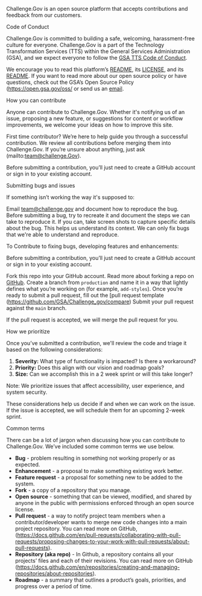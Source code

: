 Challenge.Gov is an open source platform that accepts contributions and feedback from our customers.   

Code of Conduct

Challenge.Gov is committed to building a safe, welcoming, harassment-free culture for everyone. Challenge.Gov is a part of the Technology Transformation Services (TTS) within the General Services Administration (GSA), and we expect everyone to follow the [GSA TTS Code of Conduct](https://handbook.tts.gsa.gov/about-us/code-of-conduct/).

We encourage you to read this platform’s [README](DEVELOPER-LOCAL-CONFIG.md), its [LICENSE]( https://github.com/GSA/Challenge_gov/blob/main/LICENSE), and its [README](https://github.com/GSA/Challenge_gov/blob/main/README.md). If you want to read more about our open source policy or have questions, check out the GSA’s Open Source Policy (https://open.gsa.gov/oss/ or send us an [email](mailto:team@challenge.gov).

How you can contribute

Anyone can contribute to Challenge.Gov. Whether it's notifying us of an issue, proposing a new feature, or suggestions for content or workflow improvements, we welcome your ideas on how to improve this site.

First time contributor? We’re here to help guide you through a successful contribution. We review all contributions before merging them into Challenge.Gov. If you’re unsure about anything, just ask (mailto:team@challenge.Gov).

Before submitting a contribution, you’ll just need to create a GitHub account or sign in to your existing account.  

Submitting bugs and issues

If something isn’t working the way it's supposed to:

Email  team@challenge.gov and document how to reproduce the bug. Before submitting a bug, try to recreate it and document the steps we can take to reproduce it. If you can, take screen shots to capture specific details about the bug. This helps us understand its context. We can only fix bugs that we're able to understand and reproduce.

To Contribute to fixing bugs, developing features and enhancements: 

Before submitting a contribution, you’ll just need to create a GitHub account or sign in to your existing account.  

Fork this repo into your GitHub account. Read more about forking a repo on [GitHub](https://help.github.com/articles/fork-a-repo/).
Create a branch from `production` and name it in a way that lightly defines what you’re working on (for example, `add-styles`).
Once you’re ready to submit a pull request, fill out the [pull request template (https://github.com/GSA/Challenge_gov/compare)
Submit your pull request against the `main` branch. 

If the pull request is accepted, we will merge the pull request for you. 

How we prioritize

Once you’ve submitted a contribution, we'll review the code and triage it based on the following considerations:
1. **Severity:** What type of functionality is impacted? Is there a workaround?
2. **Priority:** Does this align with our vision and roadmap goals?
3. **Size:** Can we accomplish this in a 2 week sprint or will this take longer? 



Note: We prioritize issues that affect accessibility, user experience, and system security. 

These considerations help us decide if and when we can work on the issue. If the issue is accepted, we will schedule them for an upcoming 2-week sprint.

Common terms

There can be a lot of jargon when discussing how you can contribute to Challenge.Gov. We’ve included some common terms we use below.

- **Bug** - problem resulting in something not working properly or as expected.
- **Enhancement** - a proposal to make something existing work better. 
- **Feature request** - a proposal for something new to be added to the system. 
- **Fork** - a copy of a repository that you manage. 
- **Open source** - something that can be viewed, modified, and shared by anyone in the public with permissions enforced through an open source license.
- **Pull request** - a way to notify project team members when a contributor/developer wants to merge new code changes into a main project repository. You can read more on GitHub, (https://docs.github.com/en/pull-requests/collaborating-with-pull-requests/proposing-changes-to-your-work-with-pull-requests/about-pull-requests).
- **Repository (aka repo)** - In Github, a repository contains all your projects’ files and each of their revisions. You can read more on GitHub (https://docs.github.com/en/repositories/creating-and-managing-repositories/about-repositories). 
- **Roadmap** - a summary that outlines a product’s goals, priorities, and progress over a period of time. 
